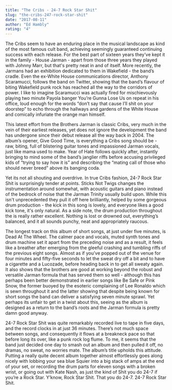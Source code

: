 ```yaml
---
title: "The Cribs - 24-7 Rock Star Shit"
slug: "the-cribs-247-rock-star-shit"
date: "2017-08-11"
author: "Ed Hambly"
rating: "4"
---
```


The Cribs seem to have an enduring place in the musical landscape as kind of the most famous cult band, achieving seemingly guaranteed continuing success with each release. For the best part of sixteen years they’ve kept it in the family - House Jarman - apart from those three years they played with Johnny Marr, but that's pretty neat in and of itself. More recently, the Jarmans had an exhibition dedicated to them in Wakefield - the band’s cradle. Even the ex-White House communications director, Anthony Scaramucci, follows the band on Twitter, showing that the band’s flavour of biting Wakefield punk rock has reached all the way to the corridors of power. I like to imagine Scaramucci was actually fired for mischievously playing two minute Payola banger You’re Gunna Lose Us on repeat in his office, loud enough for the words “don’t say that cause I’ll shit on your doorstep” to echo through the hallways and gardens of the White House and comically infuriate the orange man himself.

This latest effort from the Brothers Jarman is classic Cribs, very much in the vein of their earliest releases, yet does not ignore the development the band has undergone since their debut release all the way back in 2004. The album’s opener, Give Good Time, is everything a Cribs song should be - raw, biting, full of blistering guitar tones and impassioned Jarman vocals, just like mama used to make. Year of Hate follows quickly after, instantly bringing to mind some of the band’s janglier riffs before accusing privileged kids of “trying to say how it is” and describing the “mating call of those who should never breed” above its banging coda.

Yet its not all shouting and overdrive. In true Cribs fashion, 24-7 Rock Star Shit is surprisingly tender at points. Sticks Not Twigs changes the instrumentation around somewhat, with acoustic guitars and piano instead of the bedrock of noise that the Jarman Trinity usually build upon. While this isn't unprecedented they pull it off here brilliantly, helped by some gorgeous drum production - the kick in this song is lovely, and everyone likes a good kick tone, it's only natural. As a side note, the drum production throughout the is really rather excellent. Nothing is lost or drowned out, everything’s balanced, and it all sounds punchy, neat and appropriately raucous.

The longest track on this album of short songs, at just under five minutes, is Dead At The Wheel. The calmer pace and vocals, muted synth tones and drum machine set it apart from the preceding noise and as a result, it feels like a breather after emerging from the gleeful crashing and tumbling riffs of the previous eight songs. Almost as if you’ve popped out of the venue for four minutes and fifty-five seconds to let the sweat dry off a bit and to have a cigarette and a Lucozade, before heading back in to get all sweaty again. It also shows that the brothers are good at working beyond the robust and versatile Jarman formula that has served them so well - although this has perhaps been better demonstrated in earlier songs like Be Safe or Pink Snow, the former buoyed by the esoteric complaining of Lee Ronaldo which is sewn throughout it and the latter showing that despite being known for short songs the band can deliver a satisfying seven minute sprawl. Yet perhaps its unfair to get in a twist about this, seeing as the album is designed as a return to the band’s roots and the Jarman formula is pretty damn good anyway.

24-7 Rock Star Shit was quite remarkably recorded live to tape in five days, and the record clocks in at just 36 minutes. There’s not much space between songs, and consequently it flows at a breakneck pace so that before long its over, like a punk rock log flume. To me, it seems that the band just decided one day to smash out an album and then pulled it off, no dramas, no sweat, no worries mate. The album’s title upholds this attitude. Putting a really quite decent album together almost effortlessly goes along nicely with lobbing your sea blue Squier into a big stack of amps at the end of your set, or recording the drum parts for eleven songs with a broken wrist, or going out with Kate Nash, as just the kind of Shit you do 24-7 if you’re a Rock Star. Y’know, Rock Star Shit. That you do 24-7. 24-7 Rock Star Shit.
